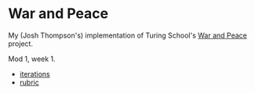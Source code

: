 # War and Peace

My (Josh Thompson's) implementation of Turing School's [War and Peace](https://backend.turing.edu/module1/projects/war_or_peace/index) project.

Mod 1, week 1.

- [iterations](https://backend.turing.edu/module1/projects/war_or_peace/requirements)
- [rubric](https://backend.turing.edu/module1/projects/war_or_peace/rubric)
